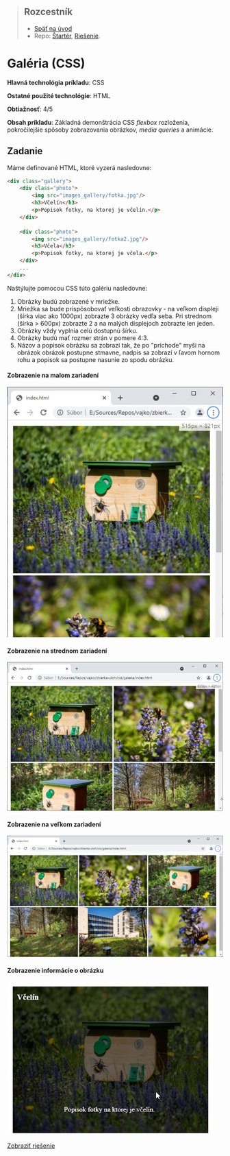 <div class="hidden">

> ## Rozcestník
> - [Späť na úvod](../../README.md)
> - Repo: [Štartér](/../../tree/main/css/galeria), [Riešenie](/../../tree/solution/css/galeria).
</div>

# Galéria (CSS)
<div class="info"> 

**Hlavná technológia príkladu**: CSS

**Ostatné použité technológie**: HTML

**Obtiažnosť**: 4/5

**Obsah príkladu**: Základná demonštrácia CSS *flexbox* rozloženia, pokročilejšie spôsoby zobrazovania obrázkov, *media queries* a animácie.
</div>

## Zadanie

Máme definované HTML, ktoré vyzerá nasledovne:

```html
<div class="gallery">
    <div class="photo">
        <img src="images_gallery/fotka.jpg"/>
        <h3>Včelín</h3>
        <p>Popisok fotky, na ktorej je včelín.</p>
    </div>

    <div class="photo">
        <img src="images_gallery/fotka2.jpg"/>
        <h3>Včela</h3>
        <p>Popisok fotky, na ktorej je včela.</p>
    </div>
    ...
</div>
```

Naštýlujte pomocou CSS túto galériu nasledovne:

1. Obrázky budú zobrazené v mriežke.
2. Mriežka sa bude prispôsobovať veľkosti obrazovky - na veľkom displeji (šírka viac ako 1000px) zobrazte 3 obrázky
   vedľa seba. Pri strednom (šírka > 600px) zobrazte 2 a na malých displejoch zobrazte len jeden.
3. Obrázky vždy vyplnia celú dostupnú šírku.
4. Obrázky budú mať rozmer strán v pomere 4:3.
5. Názov a popisok obrázku sa zobrazí tak, že po "príchode" myši na obrázok obrázok postupne stmavne, nadpis sa 
   zobrazí v ľavom hornom rohu a popisok sa postupne nasunie zo spodu obrázku.

#### Zobrazenie na malom zariadení

![](images_gallery/zadanie-s.jpg)

#### Zobrazenie na strednom zariadení

![](images_gallery/zadanie-m.jpg)

#### Zobrazenie na veľkom zariadení

![](images_gallery/zadanie-l.jpg)

#### Zobrazenie informácie o obrázku

![](images_gallery/zadanie-hover.jpg)

<div class="hidden">

[Zobraziť riešenie](riesenie.md)
</div>